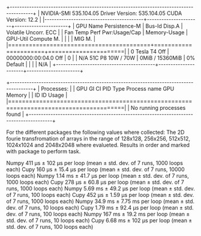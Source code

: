 +---------------------------------------------------------------------------------------+
| NVIDIA-SMI 535.104.05             Driver Version: 535.104.05   CUDA Version: 12.2     |
|-----------------------------------------+----------------------+----------------------+
| GPU  Name                 Persistence-M | Bus-Id        Disp.A | Volatile Uncorr. ECC |
| Fan  Temp   Perf          Pwr:Usage/Cap |         Memory-Usage | GPU-Util  Compute M. |
|                                         |                      |               MIG M. |
|=========================================+======================+======================|
|   0  Tesla T4                       Off | 00000000:00:04.0 Off |                    0 |
| N/A   51C    P8              10W /  70W |      0MiB / 15360MiB |      0%      Default |
|                                         |                      |                  N/A |
+-----------------------------------------+----------------------+----------------------+
                                                                                         
+---------------------------------------------------------------------------------------+
| Processes:                                                                            |
|  GPU   GI   CI        PID   Type   Process name                            GPU Memory |
|        ID   ID                                                             Usage      |
|=======================================================================================|
|  No running processes found                                                           |
+---------------------------------------------------------------------------------------+

For the different packages the following values where collected:
The 2D fourie transfromation of arrays in the range of 128x128, 256x256, 512x512, 1024x1024 and 2048x2048 where evalueted. Results in order and marked with package to perform task.


Numpy 411 µs ± 102 µs per loop (mean ± std. dev. of 7 runs, 1000 loops each)
Cupy  160 µs ± 15.4 µs per loop (mean ± std. dev. of 7 runs, 10000 loops each)
Numpy 1.14 ms ± 41.7 µs per loop (mean ± std. dev. of 7 runs, 1000 loops each)
Cupy  278 µs ± 60.8 µs per loop (mean ± std. dev. of 7 runs, 1000 loops each)
Numpy 5.69 ms ± 49.2 µs per loop (mean ± std. dev. of 7 runs, 100 loops each)
Cupy  452 µs ± 1.59 µs per loop (mean ± std. dev. of 7 runs, 1000 loops each)
Numpy 34.9 ms ± 7.75 ms per loop (mean ± std. dev. of 7 runs, 10 loops each)
Cupy  1.79 ms ± 92.4 µs per loop (mean ± std. dev. of 7 runs, 100 loops each)
Numpy 167 ms ± 19.2 ms per loop (mean ± std. dev. of 7 runs, 10 loops each)
Cupy  6.68 ms ± 102 µs per loop (mean ± std. dev. of 7 runs, 100 loops each)

